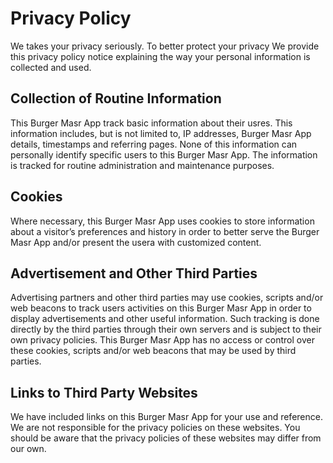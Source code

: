 # Privacy Policy

We takes your privacy seriously. To better protect your privacy We provide this privacy policy notice explaining the way your personal information is collected and used.


## Collection of Routine Information

This Burger Masr App track basic information about their usres. This information includes, but is not limited to, IP addresses, Burger Masr App details, timestamps and referring pages. None of this information can personally identify specific users to this Burger Masr App. The information is tracked for routine administration and maintenance purposes.


## Cookies

Where necessary, this Burger Masr App uses cookies to store information about a visitor’s preferences and history in order to better serve the Burger Masr App and/or present the usera with customized content.


## Advertisement and Other Third Parties

Advertising partners and other third parties may use cookies, scripts and/or web beacons to track users activities on this Burger Masr App in order to display advertisements and other useful information. Such tracking is done directly by the third parties through their own servers and is subject to their own privacy policies. This Burger Masr App has no access or control over these cookies, scripts and/or web beacons that may be used by third parties.

## Links to Third Party Websites

We have included links on this Burger Masr App for your use and reference. We are not responsible for the privacy policies on these websites. You should be aware that the privacy policies of these websites may differ from our own.
